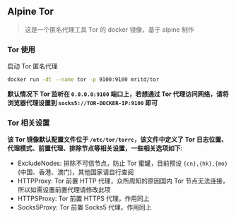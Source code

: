 ## Alpine Tor

> 这是一个匿名代理工具 Tor 的 docker 镜像，基于 alpine 制作


### Tor 使用

启动 Tor 匿名代理

``` sh
docker run -dt --name tor -p 9100:9100 mritd/tor
```

**默认情况下 Tor 监听在 `0.0.0.0:9100` 端口上，若想通过 Tor 代理访问网络，请将浏览器代理设置到 `socks5://TOR-DOCKER-IP:9100` 即可**


### Tor 相关设置

**该 Tor 镜像默认配置文件位于 `/etc/tor/torrc`，该文件中定义了 Tor 日志位置、代理模式、前置代理、排除节点等相关设置，一些相关选项如下:**

- ExcludeNodes: 排除不可信节点，防止 Tor 蜜罐，目前预设 `{cn},{hk},{mo}` (中国、香港、澳门)，其他国家请自行查阅
- HTTPProxy: Tor 前置 HTTP 代理，众所周知的原因国内 Tor 节点无法连接，所以如需设置前置代理请修改此项
- HTTPSProxy: Tor 前置 HTTPS 代理，作用同上
- Socks5Proxy: Tor 前置 Socks5 代理，作用同上 
